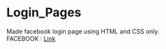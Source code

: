 # Login_Pages
Made facebook login page using HTML and CSS only. 
<BR>
FACEBOOK : <a href="https://smritiid7.github.io/Login_Pages/Facebook/" target="_blank">Link</a>

